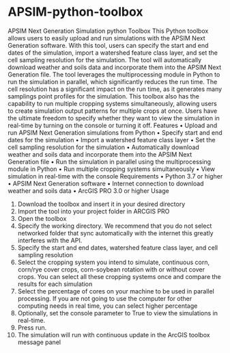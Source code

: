 # APSIM-python-toolbox
APSIM Next Generation Simulation python Toolbox
This Python toolbox allows users to easily upload and run simulations with the APSIM Next Generation software. With this tool, users can specify the start and end dates of the simulation, import a watershed feature class layer, and set the cell sampling resolution for the simulation. The tool will automatically download weather and soils data and incorporate them into the APSIM Next Generation file.
The tool leverages the multiprocessing module in Python to run the simulation in parallel, which significantly reduces the run time. The cell resolution has a significant impact on the run time, as it generates many samplings point profiles for the simulation.
This toolbox also has the capability to run multiple cropping systems simultaneously, allowing users to create simulation output patterns for multiple crops at once. Users have the ultimate freedom to specify whether they want to view the simulation in real-time by turning on the console or turning it off.
Features
•	Upload and run APSIM Next Generation simulations from Python
•	Specify start and end dates for the simulation
•	Import a watershed feature class layer
•	Set the cell sampling resolution for the simulation
•	Automatically download weather and soils data and incorporate them into the APSIM Next Generation file
•	Run the simulation in parallel using the multiprocessing module in Python
•	Run multiple cropping systems simultaneously
•	View simulation in real-time with the console
Requirements
•	Python 3.7 or higher
•	APSIM Next Generation software
•	Internet connection to download weather and soils data
•	ArcGIS PRO 3.0 or higher
Usage
1.	Download the toolbox and insert it in your desired directory
2.	Import the tool into your project folder in ARCGIS PRO
3.	Open the toolbox
4.	Specify the working directory. We recommend that you do not select networked folder that sync automatically with the internet this greatly interferes with the API.
5.	Specify the start and end dates, watershed feature class layer, and cell sampling resolution
6.	Select the cropping system you intend to simulate, continuous corn, corn/rye cover crops, corn-soybean rotation with or without cover crops. You can select all these cropping systems once and compare the results for each simulation
7.	Select the percentage of cores on your machine to be used in parallel processing. If you are not going to use the computer for other computing needs in real time, you can select higher percentage
8.	Optionally, set the console parameter to True to view the simulations in real-time.
9.	Press run.
10.	The simulation will run with continuous update in the ArcGIS toolbox message panel

